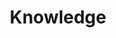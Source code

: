 ---
title: "Knowledge"
type: docs
bookToc: false
summary: "A collection of things I'm learning."
---
